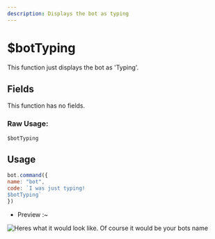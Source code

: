 ```yaml
---
description: Displays the bot as typing
---
```


# $botTyping

This function just displays the bot as 'Typing'.

## Fields

This function has no fields.

### Raw Usage: 
`$botTyping`


## Usage

```javascript
bot.command({
name: "bot",
code: `I was just typing!
$botTyping`
})
```

- Preview :~

![Heres what it would look like. Of course it would be your bots name](<../../.gitbook/assets/image (48).png>)


